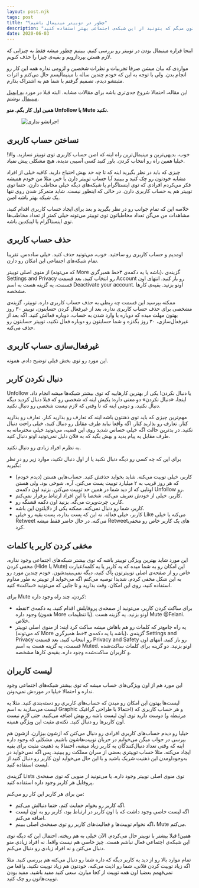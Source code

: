 ```yaml
---
layout: post.njk
tags: post
title: "چطور در توییتر مینیمال باشیم؟"
description: "اگه توی توییتر فعال هستید و هر دفعه که ازش استفاده می‌کنید واستون اعصاب نمی‌مونه، این مطلب رو بخونید. ابزارها و راه‌هایی رو بهتون می‌گم که بتونید از این شبکه‌ی اجتماعی بهتر استفاده کنید."
date: 2020-06-03
---
```


اینجا قراره مینیمال بودن در توییتر رو بررسی کنیم. ببینیم چطور میشه فقط به چیزایی که لازم هستن بپردازویم و بقیه‌ی چیزا را حذف کنویم.

مواردی که بیان میشن صرفا تجربیات و نظرات شخصین و لزومی نداره همه این کار رو انجام بدن. ولی با توجه به این که خودم چندین ساله با مینیمالیسم حال می‌کنم و اثرات مثبتشو دیدم، تصمیم گرفتم با شما هم به اشتراک بذارم.

این مقاله، احتمالا شروع جدی‌تری باشه برای مقالات مشابه. البته قبلا در مورد
<a href="/email">یه ایمیل مینیمال</a>
نوشتم.

**همین اول کار بگم. منو Unfollow یا Mute نکنید.**

<figure>
  <img src="{{ website.assetsPath }}/images/content/don't-you-dare.gif" alt="جراتشو نداری!">
</figure>

## نساختن حساب کاربری
خوب، بدیهی‌ترین و مینیمال‌ترین راه اینه که اصن حساب کاربری توی توییتر نسازید. والا! خیلیا همین راه رو انتخاب کردن. باور کنید کسی آسیبی ندیده. هیچ مشکلی پیش نمیاد.

چیزی که باید در نظر بگیرید اینه که تا چه حد بهش احتیاج دارید. کافیه خیلی از افراد مشابه خودتون رو چک کنید و ببینید آیا حساب توییتر دارن یا خیر. مثلا من خودم همیشه فکر می‌کردم افرادی که توی اینستاگرام یا شبکه‌های دیگه خیلی مخاطب دارن، حتما توی توییتر هم یه حساب کاربری دارن. در حالی که اینطور نیست. شاید متمرکز شدن روی تنها یک شبکه بهتر باشه اصن.

خلاصه این که تمام جوانب رو در نظر بگیرید و بعد برای ایجاد حساب کاربری اقدام کنید. مشاهدات من می‌گن تعداد مخاطباتون توی توییتر می‌تونه خیلی کمتر از تعداد مخاطب‌ها توی اینستاگرام یا لینکدین باشه.

## حذف حساب کاربری
اومدیم و حساب کاربری رو ساختید. خوب، می‌تونید حذف کنید. خیلی ساده‌س. تقریبا تمام شبکه‌های اجتماعی این امکان رو دارن.

از منوی اصلی توییتر (که می‌تونه More باشه یا یه دکمه‌ی ۳خط همبرگری)، گزینه‌ی Settings and Privacy رو انتخاب کنید. بعد قسمت Account رو باز کنید. انتهای اون قسمت، یه گزینه هست به اسم Deactivate your account. اونو بزنید. بقیه‌ی کارها مشخصه.

ممکنه بپرسید این قسمت چه ربطی به حذف حساب کاربری داره. توییتر، گزینه‌ی مشخصی برای حذف حساب کاربری نداره. بعد از غیرفعال کردن حسابتون، توییتر ۳۰ روز بهتون مهلت میده که دوباره با وارد شدن به حساب، دوباره فعالش کنید. اگه بعد از غیرفعال‌سازی، ۳۰ روز بگذزه و شما حسابتون رو دوباره فعال نکنید، توییتر حسابتون رو حذف می‌کنه.

## غیرفعال‌سازی حساب کاربری
این مورد رو توی بخش قبلی توضیح دادم. همونه.

## دنبال نکردن کاربر
Unfollow یا دنبال نکردن! یکی از بهترین کارهاییه که توی بیشتر شبکه‌ها میشه انجام داد. اینجا، «دنبال نکردن» دو معنی داره: یکیش اینه که شخصی رو که قبلا دنبال کردید دیگه دنبال نکنید، و دومی اینه که تا وقتی که لازم نیست شخصی رو دنبال نکنید.

مهم‌ترین چیزی که باید توی ذهنتون باشه اینه که تعارف رو بذارید کنار. تعارف رو بذارید کنار. تعارف رو بذارید کنار. اگه واقعا نباید طرف مقابل رو دنبال کنید، خیلی راحت دنبال نکنید. در بدترین حالت اگه خیلی حساس شدید روی این قضیه، می‌تونید خیلی محترمانه به طرف مقابل یه پیام بدید و بهش بگید که به فلان دلیل نمی‌تونید اونو دنبال کنید.

به نظرم افراد زیادی رو دنبال نکنید.

برای این که چه کسی رو دیگه دنبال نکنید یا از اول دنبال نکنید، موارد زیر رو در نظر بگیرید:
* کاربر، خیلی توییت می‌کنه. شاید بخواید حذفش کنید. حساب‌هایی هستن (دیدم خودم) که هر روز قریب به ۲ میلیارد توییت پست می‌کنن. آره، شوخی بود. ولی هستن اونایی که از دید شما در همین حد توییت می‌کنن. بزنید اون دکمه‌ی Unfollow رو.
* کاربر، خیلی از خودش تعریف می‌کنه. شخصا با این افراد ارتباط برقرار نمی‌کنم.
* کاربر، چرت‌وپرت می‌گه. بزنید اون دکمه قشنگه رو.
* کاربر، شما رو دنبال نمی‌کنه. ممکنه یکی از دلایلتون این باشه.
* کاربر، خیلی فعاله. نه این که پست بذاره، پست بقیه رو خیلی Like می‌کنه یا خیلی Retweet می‌کنه. در حال حاضر فقط میشه Retweetهای یک کاربر خاص رو مخفی کرد.

## مخفی کردن کاربر یا کلمات
این مورد شاید بهترین ویژگی توییتر باشه که توی بیشتر شبکه‌های اجتماعی وجود نداره. مخفی کردن (Hide یا Mute) این امکان رو به شما میده که یه کاربر یا یه کلمه/عبارت خاص رو از صفحه‌ی اصلی توییترتون پاک کنید، دیگه نمی‌بینیدشون. خودم چندین مورد رو به این شکل مخفی کردم. شدیدا توصیه می‌کنم اگه می‌خواید از توییتر به طور مداوم استفاده کنید، روی این امکان، وقت بذارید و تا جایی که می‌تونید «ساکت» کنید.

برای Mute کردن، چند راه وجود داره:
* برای ساکت کردن کاربر، می‌تونید از صفحه‌ی پروفایلش اقدام کنید. یه دکمه‌ی ۳نقطه وجود داره (همون More یا تنظیمات). اونو بزنید. یه گزینه هست Mute @Felani. خلاص.
* یه راه جامع‌تر که کلمات رو هم باهاش میشه ساکت کرد اینه: از منوی اصلی توییتر (که می‌تونه More باشه یا یه دکمه‌ی ۳خط همبرگری)، گزینه‌ی Settings and Privacy رو انتخاب کنید. بعد قسمت Privacy and Safety رو باز کنید. انتهای اون قسمت، یه گزینه هست به اسم Muted. اونو بزنید. دو گزینه برای کلمات ساکت‌شده و کاربران ساکت‌شده وجود داره. بقیه‌ی کارها مشخصه.

## لیست کاربران
این مورد هم از اون ویژگی‌های حساب میشه که توی بیشتر شبکه‌های اجتماعی وجود نداره و احتمالا خیلیا در موردش نمی‌دونن.

لیست‌ها بهتون این امکان رو میدن که حساب‌های کاربری رو دسته‌بندی کنید. مثلا یه لیست می‌سازید به اسم Graphic و هر حساب کاربری که (احتمالا با طراحی گرافیک مرتبطه و) دوست دارید توی اون لیست باشه رو بهش اضافه می‌کنید. حتی لازم نیست اون کاربرها رو دنبال کنید. نکته‌ی مثبت این ویژگی همینه.

خیلیا رو دیدم حساب‌های کاربری افرادی رو دنبال می‌کنن که ازشون بیزارن. ازشون هم بپرسی در جواب میگن می‌خوایم در جریان توییت‌هاشون باشیم. مشکلی که وجود داره اینه که وقتی تعداد دنبال‌کنندگان یه کاربر زیاد میشه، احتمالا یه ذهنیت مثبت برای بقیه ایجاد می‌کنه. مثلا حساب توییتری بعضی از سران مملکت رو ببینید. پس اگه نمی‌خواید در به‌وجوداومدن این ذهنیت شریک باشید و با این حال می‌خواید اون کاربر رو دنبال کنید از لیست استفاده کنید.

گزینه‌ی Lists توی منوی اصلی توییتر وجود داره. یا می‌تونید از منویی که توی صفحه‌ی پروفایل هر کاربر وجود داره استفاده کنید.

من برای هر کاربر این کار رو می‌کنم:
* اگه کاربر رو بخوام حمایت کنم، حتما دنبالش می‌کنم.
* اگه لیست خاصی وجود داشت که با اون کاربر در ارتباط بود، کاربر رو به اون لیست اضافه می‌کنم.
* اگه نخوام توییت‌ها و فعالیت‌های کاربر رو توی صفحه‌ی اصلی ببینم، Mute می‌کنم.

همین! قبلا بیشتر با توییتر حال می‌کردم. الآن خیلی به هم ریخته. احتمال این که دیگه توی این شبکه‌ی اجتماعی فعال نباشم هست. چیز خاصی هم نیست واقعا. نه افراد زیادی منو دنبال می‌کنن و نه افراد زیادی رو دنبال می‌کنم.

تمام موارد بالا رو از دید یه کاربر دیگه که داره شما رو دنبال می‌کنه هم بررسی کنید. مثلا اگه زیاد توییت کردن فلانی، شما رو اذیت می‌کنه، خودتون هم زیاد توییت نکنید. واقعا من نمی‌فهمم بعضیا اون همه توییت از کجا میارن. سعی کنید مفید باشید. مفید بودن توییت‌هاتون رو چک کنید.

